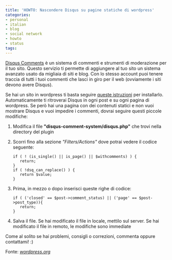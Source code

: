 ```yaml
---
title: 'HOWTO: Nascondere Disqus su pagine statiche di wordpress'
categories:
- personal
- italian
- blog
- social network
- howto
- status
tags:
---
```

[Disqus Comments](http://disqus.com/comments/) è un sistema di commenti e
strumenti di moderazione per il tuo sito. Questo servizio ti permette di
aggiungere al tuo sito un sistema avanzato usato da migliaia di siti e blog.
Con lo stesso account puoi tenere traccia di tutti i tuoi commenti che lasci
in giro per il web (ovviamente i siti devono avere Disqus).

Se hai un sito in wordpress ti basta seguire [queste
istruzioni](http://disqus.com/comments/wordpress/) per installarlo.
Automaticamente ti ritroverai Disqus in ogni post e su ogni pagina di
wordpress. Se però hai una pagina con dei contenuti statici e non vuoi
mostrare Disqus e vuoi impedire i commenti, dovrai seguire questi piccole
modifiche:

  1. Modifica il file **"disqus-comment-system/disqus.php"** che trovi nella directory del plugin
  2. Scorri fino alla sezione _"Filters/Actions"_ dove potrai vedere il codice seguente:

     ```
     if ( ! (is_single() || is_page() || $withcomments) ) {
        return;
     }
     if ( !dsq_can_replace() ) {
        return $value;
     }
     ```
  3. Prima, in mezzo o dopo inserisci queste righe di codice:

     ```
     if ( ('closed' == $post->comment_status) || ('page' == $post->post_type)){  
        return;  
     }
     ```
  4. Salva il file. Se hai modificato il file in locale, mettilo sul server. Se hai modificato il file in remoto, le modifiche sono immediate
  
Come al solito se hai problemi, consigli o correzioni, commenta oppure
contattami! :)

Fonte: _[wordpress.org](http://wordpress.org/support/topic/320856)_

